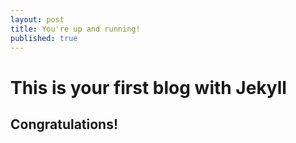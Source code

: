 ```yaml
---
layout: post
title: You're up and running!
published: true
---
```

# This is your first blog with Jekyll

## Congratulations!
